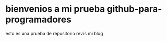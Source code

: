 # bienvenios a mi prueba  github-para-programadores
esto es una prueba de repositorio
revis  mi blog 
